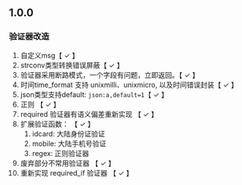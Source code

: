 ## 1.0.0

### 验证器改造

1. 自定义msg【 &check; 】
2. strconv类型转换错误屏蔽【 &check; 】
3. 验证器采用断路模式，一个字段有问题，立即返回。【 &check; 】
4. 时间time_format 支持 unixmilli、unixmicro, 以及时间错误封装【 &check; 】
5. json类型支持default: `json:a,default=1`【 &check; 】
6. 正则 【 &check; 】
7. required 验证器有语义偏差重新实现 【 &check; 】
8. 扩展验证函数： 【 &check; 】
   1. idcard: 大陆身份证验证
   2. mobile: 大陆手机号验证
   3. regex: 正则验证器
9. 废弃部分不常用验证器 【 &check; 】
10. 重新实现 required_if 验证器 【 &check; 】
